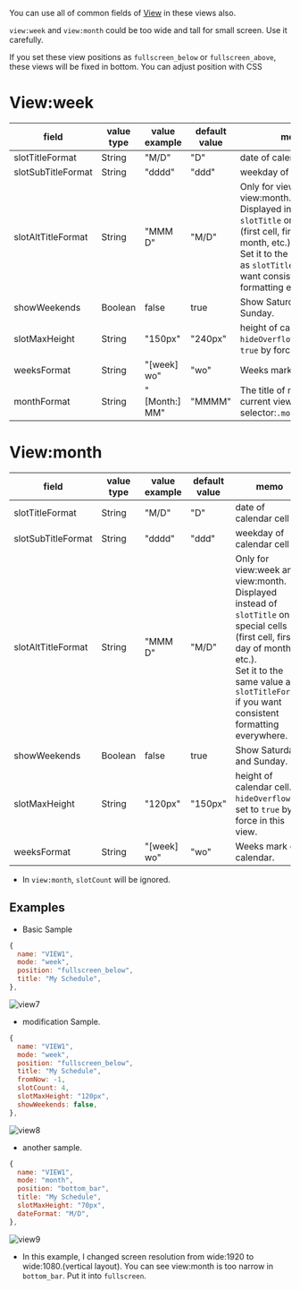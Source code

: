 <!-- markdownlint-disable-file MD041 -->

You can use all of common fields of [View](../View.md) in these views also.

`view:week` and `view:month` could be too wide and tall for small screen. Use it carefully.

If you set these view positions as `fullscreen_below` or `fullscreen_above`, these views will be fixed in bottom. You can adjust position with CSS

# View:week

| field              | value type | value example | default value | memo                                                                                                                                                                                                                             |
| ------------------ | ---------- | ------------- | ------------- | -------------------------------------------------------------------------------------------------------------------------------------------------------------------------------------------------------------------------------- |
| slotTitleFormat    | String     | "M/D"         | "D"           | date of calendar cell                                                                                                                                                                                                            |
| slotSubTitleFormat | String     | "dddd"        | "ddd"         | weekday of calendar cell                                                                                                                                                                                                         |
| slotAltTitleFormat | String     | "MMM D"       | "M/D"         | Only for view:week and view:month. <br>Displayed instead of `slotTitle` on special cells (first cell, first day of month, etc.). <br>Set it to the same value as `slotTitleFormat` if you want consistent formatting everywhere. |
| showWeekends       | Boolean    | false         | true          | Show Saturday and Sunday.                                                                                                                                                                                                        |
| slotMaxHeight      | String     | "150px"       | "240px"       | height of calendar cell. `hideOverflow` is set to `true` by force in this view.                                                                                                                                                  |
| weeksFormat        | String     | "[week] wo"   | "wo"          | Weeks mark of calendar.                                                                                                                                                                                                          |
| monthFormat        | String     | "[Month:] MM" | "MMMM"        | The title of month in current view. (CSS selector:`.monthViewTitle`)                                                                                                                                                             |

# View:month

| field              | value type | value example | default value | memo                                                                                                                                                                                                                             |
| ------------------ | ---------- | ------------- | ------------- | -------------------------------------------------------------------------------------------------------------------------------------------------------------------------------------------------------------------------------- |
| slotTitleFormat    | String     | "M/D"         | "D"           | date of calendar cell                                                                                                                                                                                                            |
| slotSubTitleFormat | String     | "dddd"        | "ddd"         | weekday of calendar cell                                                                                                                                                                                                         |
| slotAltTitleFormat | String     | "MMM D"       | "M/D"         | Only for view:week and view:month. <br>Displayed instead of `slotTitle` on special cells (first cell, first day of month, etc.). <br>Set it to the same value as `slotTitleFormat` if you want consistent formatting everywhere. |
| showWeekends       | Boolean    | false         | true          | Show Saturday and Sunday.                                                                                                                                                                                                        |
| slotMaxHeight      | String     | "120px"       | "150px"       | height of calendar cell. `hideOverflow` is set to `true` by force in this view.                                                                                                                                                  |
| weeksFormat        | String     | "[week] wo"   | "wo"          | Weeks mark of calendar.                                                                                                                                                                                                          |

- In `view:month`, `slotCount` will be ignored.

## Examples

- Basic Sample

```js
{
  name: "VIEW1",
  mode: "week",
  position: "fullscreen_below",
  title: "My Schedule",
},
```

![view7](view7.png)

- modification Sample.

```js
{
  name: "VIEW1",
  mode: "week",
  position: "fullscreen_below",
  title: "My Schedule",
  fromNow: -1,
  slotCount: 4,
  slotMaxHeight: "120px",
  showWeekends: false,
},
```

![view8](view8.png)

- another sample.

```js
{
  name: "VIEW1",
  mode: "month",
  position: "bottom_bar",
  title: "My Schedule",
  slotMaxHeight: "70px",
  dateFormat: "M/D",
},
```

![view9](view9.png)

- In this example, I changed screen resolution from wide:1920 to wide:1080.(vertical layout). You can see view:month is too narrow in `bottom_bar`. Put it into `fullscreen`.

